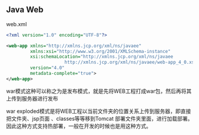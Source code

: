 
## Java Web


web.xml
```xml
<?xml version="1.0" encoding="UTF-8"?>

<web-app xmlns="http://xmlns.jcp.org/xml/ns/javaee"
         xmlns:xsi="http://www.w3.org/2001/XMLSchema-instance"
         xsi:schemaLocation="http://xmlns.jcp.org/xml/ns/javaee
                      http://xmlns.jcp.org/xml/ns/javaee/web-app_4_0.xsd"
         version="4.0"
         metadata-complete="true">
</web-app>

```

war模式这种可以称之为是发布模式，就是先将WEB工程打成war包，然后再将其上传到服务器进行发布

war exploded模式是将WEB工程以当前文件夹的位置关系上传到服务器，即直接把文件夹、jsp页面 、classes等等移到Tomcat 部署文件夹里面，进行加载部署。因此这种方式支持热部署，一般在开发的时候也是用这种方式。